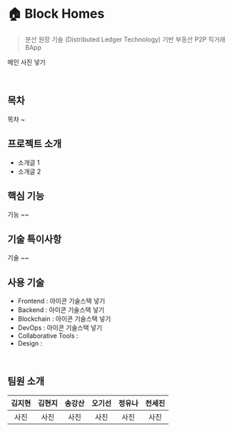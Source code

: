 # 🏠 Block Homes

> 분산 원장 기술 (Distributed Ledger Technology) 기반 부동산 P2P 직거래 BApp

메인 사진 넣기

<br>

## 목차
목차 ~

## 프로젝트 소개

- 소개글 1
- 소개글 2

## 핵심 기능

기능 ~~

## 기술 특이사항

기술 ~~

## 사용 기술

- Frontend : 아이콘 기술스택 넣기
- Backend : 아이콘 기술스택 넣기
- Blockchain : 아이콘 기술스택 넣기
- DevOps : 아이콘 기술스택 넣기
- Collaborative Tools : 
- Design : 

<br>

## 팀원 소개

| **김지현** | **김현지** | **송강산** | **오기선** | **정유나** | **천세진** |
| :------: |  :------: | :------: | :------: | :------: | :------: |
| 사진 | 사진 | 사진 | 사진 | 사진 | 사진 |
<br>
